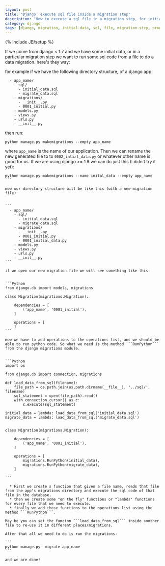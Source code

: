 ```yaml
---
layout: post
title: "Django: execute sql file inside a migration step"
description: "How to execute a sql file in a migration step, for initial data or data migration"
category: django
tags: [django, migration, initial-data, sql, file, migration-step, programming, web, backend]
---
```

{% include JB/setup %}

If we come from django < 1.7 and we have some initial data, or in a particular migration step we want to run some sql code from a file to do a data migration. here's they way:

for example if we have the following directory structure, of a django app:


```
  - app_name/
    - sql/
      - initial_data.sql
      - migrate_data.sql
    - migrations/
      - __init__.py
      - 0001_initial.py
    - models.py
    - views.py
    - urls.py
    - __init__.py
```

then run:


```
python manage.py makemigrations --empty app_name
```

where ```app_name``` is  the name of our application. Then we can rename the new generated file to to ```0002_intial_data.py``` or whatever other name is good for us.
If we are using django >= 1.8 we can do just this (I didn't try it yet):


````
python manage.py makemigrations --name inital_data --empty app_name
```

now our directory structure will be like this (with a new migration file)


```
  - app_name/
    - sql/
      - initial_data.sql
      - migrate_data.sql
    - migrations/
      - __init__.py
      - 0001_initial.py
      - 0001_initial_data.py
    - models.py
    - views.py
    - urls.py
    - __init__.py
```

if we open our new migration file we will see something like this:


```Python
from django.db import models, migrations

class Migration(migrations.Migration):

    dependencies = [
        ('app_name', '0001_initial'),
    ]

    operations = [
    ]
```

now we have to add operations to the operations list, and we should be able to run python code. So what we need is the method ```RunPython``` from the django migrations module.


```Python
import os

from django.db import connection, migrations

def load_data_from_sql(filename):
    file_path = os.path.join(os.path.dirname(__file__), '../sql/', filename)
    sql_statement = open(file_path).read()
    with connection.cursor() as c:
        c.execute(sql_statement)

initial_data = lambda: load_data_from_sql('initial_data.sql')
migrate_data = lambda: load_data_from_sql('migrate_data.sql')


class Migration(migrations.Migration):

    dependencies = [
        ('app_name', '0001_initial'),
    ]

    operations = [
        migrations.RunPython(initial_data),
        migrations.RunPython(migrate_data),
    ]

```

  * First we create a function that given a file name, reads that file from the app's migrations directory and execute the sql code of that file in the database.
  * then we create some "on the fly" functions or "lambda" functions for every file that we need to execute.
  * finally we add those functions to the operations list using the method ```RunPython```.

May be you can set the funcion ```load_data_from_sql``` inside another file to re-use it in different places/migrations.

After that all we need to do is run the migrations:

```
python manage.py  migrate app_name
```

and we are done!
